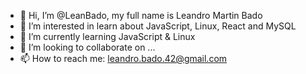 - 👋 Hi, I’m @LeanBado, my full name is Leandro Martin Bado
- 👀 I’m interested in learn about JavaScript, Linux, React and MySQL
- 🌱 I’m currently learning JavaScript & Linux
- 💞️ I’m looking to collaborate on ...
- 📫 How to reach me: leandro.bado.42@gmail.com

<!---
LeanBado/LeanBado is a ✨ special ✨ repository because its `README.md` (this file) appears on your GitHub profile.
You can click the Preview link to take a look at your changes.
--->
